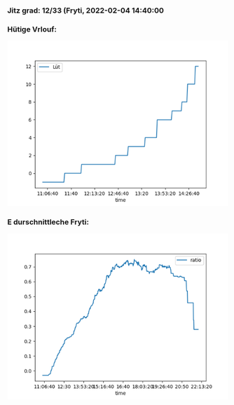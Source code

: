 ### Jitz grad: 12/33 (Fryti, 2022-02-04 14:40:00

### Hütige Vrlouf:
![Graph](Today.png)

### E durschnittleche Fryti:
![Graph](Fryti.png)